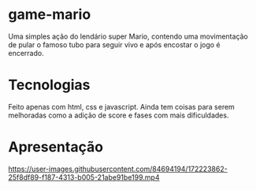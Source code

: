 # game-mario
Uma simples ação do lendário super Mario, contendo uma movimentação de pular o famoso tubo para seguir vivo e após encostar o jogo é encerrado. 

# Tecnologias
Feito apenas com html, css e javascript. Ainda tem coisas para serem melhoradas como a adição de score e fases com mais dificuldades. 

# Apresentação 
https://user-images.githubusercontent.com/84694194/172223862-25f8df89-f187-4313-b005-21abe91be199.mp4


